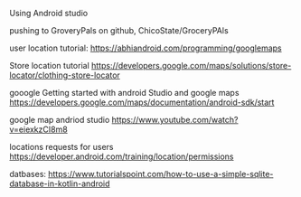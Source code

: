 Using Android studio

pushing to GroveryPals on github, ChicoState/GroceryPAls

user location tutorial:
https://abhiandroid.com/programming/googlemaps

Store location tutorial 
https://developers.google.com/maps/solutions/store-locator/clothing-store-locator

gooogle Getting started with android Studio and google maps
https://developers.google.com/maps/documentation/android-sdk/start

google map andriod studio 
https://www.youtube.com/watch?v=eiexkzCI8m8


locations requests for users
https://developer.android.com/training/location/permissions


datbases:
https://www.tutorialspoint.com/how-to-use-a-simple-sqlite-database-in-kotlin-android



